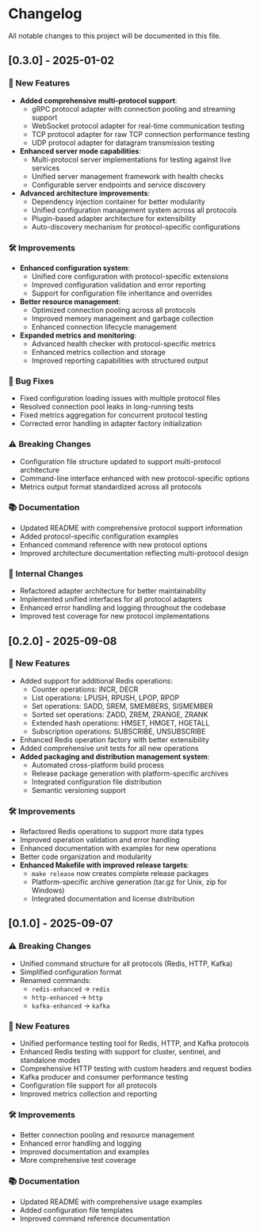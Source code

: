 # Changelog

All notable changes to this project will be documented in this file.

## [0.3.0] - 2025-01-02

### 🚀 New Features

- **Added comprehensive multi-protocol support**:
  - gRPC protocol adapter with connection pooling and streaming support
  - WebSocket protocol adapter for real-time communication testing
  - TCP protocol adapter for raw TCP connection performance testing
  - UDP protocol adapter for datagram transmission testing
- **Enhanced server mode capabilities**:
  - Multi-protocol server implementations for testing against live services
  - Unified server management framework with health checks
  - Configurable server endpoints and service discovery
- **Advanced architecture improvements**:
  - Dependency injection container for better modularity
  - Unified configuration management system across all protocols
  - Plugin-based adapter architecture for extensibility
  - Auto-discovery mechanism for protocol-specific configurations

### 🛠️ Improvements

- **Enhanced configuration system**:
  - Unified core configuration with protocol-specific extensions
  - Improved configuration validation and error reporting
  - Support for configuration file inheritance and overrides
- **Better resource management**:
  - Optimized connection pooling across all protocols
  - Improved memory management and garbage collection
  - Enhanced connection lifecycle management
- **Expanded metrics and monitoring**:
  - Advanced health checker with protocol-specific metrics
  - Enhanced metrics collection and storage
  - Improved reporting capabilities with structured output

### 🐛 Bug Fixes

- Fixed configuration loading issues with multiple protocol files
- Resolved connection pool leaks in long-running tests
- Fixed metrics aggregation for concurrent protocol testing
- Corrected error handling in adapter factory initialization

### ⚠️ Breaking Changes

- Configuration file structure updated to support multi-protocol architecture
- Command-line interface enhanced with new protocol-specific options
- Metrics output format standardized across all protocols

### 📚 Documentation

- Updated README with comprehensive protocol support information
- Added protocol-specific configuration examples
- Enhanced command reference with new protocol options
- Improved architecture documentation reflecting multi-protocol design

### 🔧 Internal Changes

- Refactored adapter architecture for better maintainability
- Implemented unified interfaces for all protocol adapters
- Enhanced error handling and logging throughout the codebase
- Improved test coverage for new protocol implementations

## [0.2.0] - 2025-09-08

### 🚀 New Features

- Added support for additional Redis operations:
  - Counter operations: INCR, DECR
  - List operations: LPUSH, RPUSH, LPOP, RPOP
  - Set operations: SADD, SREM, SMEMBERS, SISMEMBER
  - Sorted set operations: ZADD, ZREM, ZRANGE, ZRANK
  - Extended hash operations: HMSET, HMGET, HGETALL
  - Subscription operations: SUBSCRIBE, UNSUBSCRIBE
- Enhanced Redis operation factory with better extensibility
- Added comprehensive unit tests for all new operations
- **Added packaging and distribution management system**:
  - Automated cross-platform build process
  - Release package generation with platform-specific archives
  - Integrated configuration file distribution
  - Semantic versioning support

### 🛠️ Improvements

- Refactored Redis operations to support more data types
- Improved operation validation and error handling
- Enhanced documentation with examples for new operations
- Better code organization and modularity
- **Enhanced Makefile with improved release targets**:
  - `make release` now creates complete release packages
  - Platform-specific archive generation (tar.gz for Unix, zip for Windows)
  - Integrated documentation and license distribution

## [0.1.0] - 2025-09-07

### ⚠️ Breaking Changes

- Unified command structure for all protocols (Redis, HTTP, Kafka)
- Simplified configuration format
- Renamed commands:
  - `redis-enhanced` → `redis`
  - `http-enhanced` → `http`
  - `kafka-enhanced` → `kafka`

### 🚀 New Features

- Unified performance testing tool for Redis, HTTP, and Kafka protocols
- Enhanced Redis testing with support for cluster, sentinel, and standalone modes
- Comprehensive HTTP testing with custom headers and request bodies
- Kafka producer and consumer performance testing
- Configuration file support for all protocols
- Improved metrics collection and reporting

### 🛠️ Improvements

- Better connection pooling and resource management
- Enhanced error handling and logging
- Improved documentation and examples
- More comprehensive test coverage

### 📚 Documentation

- Updated README with comprehensive usage examples
- Added configuration file templates
- Improved command reference documentation
